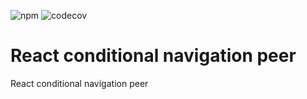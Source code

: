 ![npm](https://img.shields.io/npm/v/@txo-peer-dep/react-conditional-navigation)
![codecov](https://img.shields.io/codecov/c/github/technology-studio/react-conditional-navigation-peer)
# React conditional navigation peer #

React conditional navigation peer
